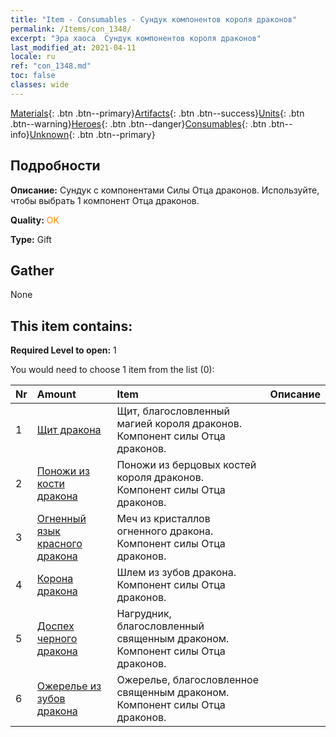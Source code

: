 ```yaml
---
title: "Item - Consumables - Сундук компонентов короля драконов"
permalink: /Items/con_1348/
excerpt: "Эра хаоса  Сундук компонентов короля драконов"
last_modified_at: 2021-04-11
locale: ru
ref: "con_1348.md"
toc: false
classes: wide
---
```

 [Materials](/ru/Items/){: .btn .btn--primary}[Artifacts](/ru/Items/Artifacts/){: .btn .btn--success}[Units](/ru/Items/Units/){: .btn .btn--warning}[Heroes](/ru/Items/Heroes/){: .btn .btn--danger}[Consumables](/ru/Items/Consumables/){: .btn .btn--info}[Unknown](/ru/Items/Unknown/){: .btn .btn--primary}

## Подробности
 **Описание:** Сундук с компонентами Силы Отца драконов. Используйте, чтобы выбрать 1 компонент Отца драконов.

 **Quality:** <span style="color: #FF8C00">OK</span>

 **Type:** Gift

## Gather

  None

## This item contains:

 **Required Level to open:** 1

 You would need to choose 1 item from the list (0):

  | Nr | Amount |     Item    | Описание |
  |:---|:-------|:------------|:-----------:|
  | 1 | [Щит дракона](/ru/Items/art_144/) | Щит, благословленный магией короля драконов. Компонент силы Отца драконов. | 
  | 2 | [Поножи из кости дракона](/ru/Items/art_145/) | Поножи из берцовых костей короля драконов. Компонент силы Отца драконов. | 
  | 3 | [Огненный язык красного дракона](/ru/Items/art_146/) | Меч из кристаллов огненного дракона. Компонент силы Отца драконов. | 
  | 4 | [Корона дракона](/ru/Items/art_147/) | Шлем из зубов дракона. Компонент силы Отца драконов. | 
  | 5 | [Доспех черного дракона](/ru/Items/art_148/) | Нагрудник, благословленный священным драконом. Компонент силы Отца драконов. | 
  | 6 | [Ожерелье из зубов дракона](/ru/Items/art_149/) | Ожерелье, благословленное священным драконом. Компонент силы Отца драконов. | 
